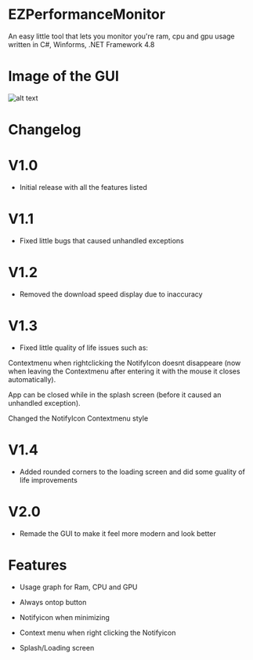 # EZPerformanceMonitor
An easy little tool that lets you monitor you're ram, cpu and gpu usage written in C#, Winforms, .NET Framework 4.8

# Image of the GUI
![alt text](https://i.imgur.com/FxYjiAX.png)

# Changelog

# V1.0
- Initial release with all the features listed

# V1.1
- Fixed little bugs that caused unhandled exceptions

# V1.2
- Removed the download speed display due to inaccuracy 

# V1.3
- Fixed little quality of life issues such as:

Contextmenu when rightclicking the NotifyIcon doesnt disappeare (now when leaving the Contextmenu after entering it with the mouse it closes automatically).

App can be closed while in the splash screen (before it caused an unhandled exception).

Changed the NotifyIcon Contextmenu style

# V1.4
- Added rounded corners to the loading screen and did some guality of life improvements

# V2.0
- Remade the GUI to make it feel more modern and look better


# Features
- Usage graph for Ram, CPU and GPU

- Always ontop button

- Notifyicon when minimizing

- Context menu when right clicking the Notifyicon

- Splash/Loading screen
